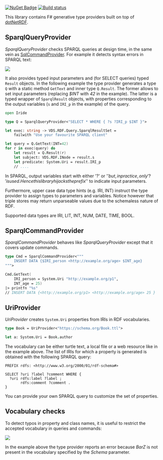 [![NuGet Badge](https://buildstats.info/nuget/Iride)](https://www.nuget.org/packages/Iride)
[![Build status](https://ci.appveyor.com/api/projects/status/v69lb0ykwmm0iuf6/branch/master?svg=true)](https://ci.appveyor.com/project/giacomociti/iride/branch/master)

This library contains F# generative type providers built on top of [dotNetRDF](https://github.com/dotnetrdf/dotnetrdf).

## SparqlQueryProvider
_SparqlQueryProvider_ checks SPARQL queries at design time, in the same vein as [SqlCommandProvider](http://fsprojects.github.io/FSharp.Data.SqlClient/).
For example it detects syntax errors in SPARQL text:

![](https://github.com/giacomociti/iride/blob/master/tests/Ask.PNG)

It also provides typed input parameters and (for SELECT queries) typed `Result` objects.
In the following example the type provider generates a type `Q` with a static method `GetText` and inner type `Q.Result`.
The former allows to set input parameters (replacing _$INT_ with _42_ in the example).
The latter is a typed wrapper of `SparqlResult` objects, with properties corresponding to 
the output variables (`s` and `IRI_p` in the example) of the query.

```fs
open Iride

type Q = SparqlQueryProvider<"SELECT * WHERE { ?s ?IRI_p $INT }">

let exec: string -> VDS.RDF.Query.SparqlResultSet = 
    failwith "Use your favourite SPARQL client"

let query = Q.GetText(INT=42)
for r in exec(query) do
    let result = Q.Result(r)
    let subject: VDS.RDF.INode = result.s 
    let predicate: System.Uri = result.IRI_p
    // ....
```

In SPARQL, output variables start with either '?' or '$' but, in practice, only '?' is used.
Hence this library hijacks the prefix '$' to indicate input parameters.

Furthermore, upper case data type hints (e.g. IRI, INT) instruct the type provider to
assign types to parameters and variables. Notice however that triple stores
may return unparseable values due to the schemaless nature of RDF.

Supported data types are IRI, LIT, INT, NUM, DATE, TIME, BOOL.

## SparqlCommandProvider
_SparqlCommandProvider_ behaves like _SparqlQueryProvider_ except that it covers update commands.

```fs
type Cmd = SparqlCommandProvider<"""
    INSERT DATA {$IRI_person <http://example.org/age> $INT_age}
""">

Cmd.GetText(
    IRI_person = System.Uri "http://example.org/p1",
    INT_age = 25)
|> printfn "%s"
// INSERT DATA {<http://example.org/p1> <http://example.org/age> 25 }
```
## UriProvider

_UriProvider_ creates `System.Uri` properties from IRIs in RDF vocabularies.

```fs
type Book = UriProvider<"https://schema.org/Book.ttl">

let a: System.Uri = Book.author
```

The vocabulary can be either turtle text, a local file or a web resource like in the example above.
The list of IRIs for which a property is generated is obtained with the following SPARQL query:

```sparql
PREFIX rdfs: <http://www.w3.org/2000/01/rdf-schema#>

SELECT ?uri ?label ?comment WHERE {
  ?uri rdfs:label ?label ;
       rdfs:comment ?comment .
}
```

You can provide your own SPARQL query to customize the set of properties.

## Vocabulary checks
To detect typos in property and class names, it is useful to restrict the accepted vocabulary in queries and commands:

![](https://github.com/giacomociti/iride/blob/master/tests/RdfSchema.PNG)

In the example above the type provider reports an error because _BarZ_ is not present in the vocabulary specified by the _Schema_ parameter.
